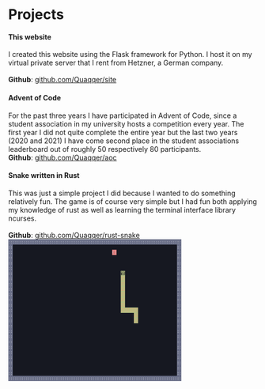 # Projects

<div class="grid">
  <div class="grid-item">
    <h4>This website</h4>
    I created this website using the Flask framework for Python. I host it on my
    virtual private server that I rent from Hetzner, a German company.<br><br>
    <b>Github</b>: <a href="https://github.com/Quaqqer/site">github.com/Quaqqer/site</a>
  </div>
  <div class="grid-item">
    <h4>Advent of Code</h4>
    For the past three years I have participated in Advent of Code, since a
    student association in my university hosts a competition every year. The
    first year I did not quite complete the entire year but the last two years
    (2020 and 2021) I have come second place in the student associations
    leaderboard out of roughly 50 respectively 80 participants.
    <br>
    <b>Github</b>: <a href="https://github.com/Quaqqer/aoc">github.com/Quaqqer/aoc</a>
  </div>
  <div class="grid-item">
    <h4>Snake written in Rust</h4>
    This was just a simple project I did because I wanted to do something
    relatively fun. The game is of course very simple but I had fun both
    applying my knowledge of rust as well as learning the terminal interface
    library ncurses.<br><br>
    <b>Github</b>: <a href="https://github.com/Quaqqer/rust-snake">github.com/Quaqqer/rust-snake</a>
    <br>
    <img src="https://raw.githubusercontent.com/Quaqqer/rust-snake/master/screenshot.png" style="width: 350px;">
  </div>
</div>
